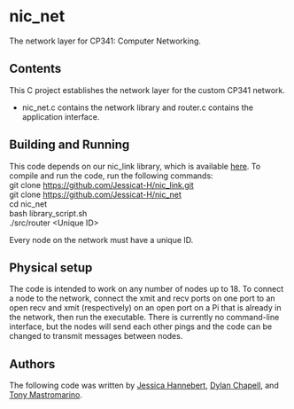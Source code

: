 # nic_net
The network layer for CP341: Computer Networking.

## Contents
This C project establishes the network layer for the custom CP341 network.
- nic_net.c contains the network library and router.c contains the application interface.

## Building and Running
This code depends on our nic_link library, which is available [here](https://github.com/Jessicat-H/nic_link). To compile and run the code, run the following commands:  
git clone https://github.com/Jessicat-H/nic_link.git  
git clone https://github.com/Jessicat-H/nic_net  
cd nic_net  
bash library_script.sh  
./src/router \<Unique ID\>
  
Every node on the network must have a unique ID.

## Physical setup
The code is intended to work on any number of nodes up to 18. To connect a node to the network, connect the xmit and recv ports on one port to an open recv and xmit (respectively) on an open port on a Pi that is already in the network, then run the executable. There is currently no command-line interface, but the nodes will send each other pings and the code can be changed to transmit messages between nodes.

## Authors
The following code was written by [Jessica Hannebert](https://github.com/Jessicat-H), [Dylan Chapell](https://github.com/dylanchapell), and [Tony Mastromarino](https://github.com/tonydoesathing). 

